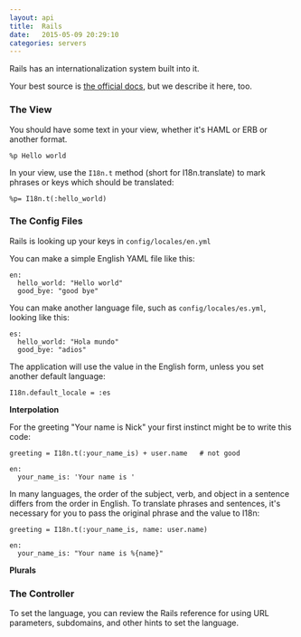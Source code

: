 ```yaml
---
layout: api
title:  Rails
date:   2015-05-09 20:29:10
categories: servers
---
```


Rails has an internationalization system built into it.

Your best source is [the official docs](http://guides.rubyonrails.org/i18n.html),
but we describe it here, too.

### The View

You should have some text in your view, whether it's HAML or ERB or another format.

```
%p Hello world
```

In your view, use the ```I18n.t``` method (short for I18n.translate) to mark phrases
or keys which should be translated:

```
%p= I18n.t(:hello_world)
```

### The Config Files

Rails is looking up your keys in ```config/locales/en.yml```

You can make a simple English YAML file like this:

```
en:
  hello_world: "Hello world"
  good_bye: "good bye"
```

You can make another language file, such as ```config/locales/es.yml```, looking like this:

```
es:
  hello_world: "Hola mundo"
  good_bye: "adios"
```

The application will use the value in the English form, unless you set another default language:

```I18n.default_locale = :es```

**Interpolation**

For the greeting "Your name is Nick" your first instinct might be to write this code:

```greeting = I18n.t(:your_name_is) + user.name   # not good```

```
en:
  your_name_is: 'Your name is '
```

In many languages, the order of the subject, verb, and object in a sentence differs from the order in English.
To translate phrases and sentences, it's necessary for you to pass the original phrase and the value
to I18n:

```greeting = I18n.t(:your_name_is, name: user.name)```

```
en:
  your_name_is: "Your name is %{name}"
```

**Plurals**

### The Controller

To set the language, you can review the Rails reference for using URL parameters,
subdomains, and other hints to set the language.
